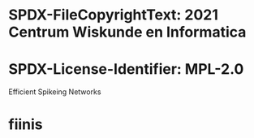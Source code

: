 # SPDX-FileCopyrightText: 2021 Centrum Wiskunde en Informatica
#
# SPDX-License-Identifier: MPL-2.0

Efficient Spikeing Networks

# fiinis
